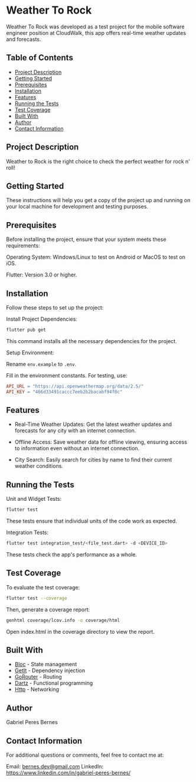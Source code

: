 # Weather To Rock

Weather To Rock was developed as a test project for the mobile software engineer position at CloudWalk, this app offers real-time weather updates and forecasts.

## Table of Contents

- [Project Description](#project-description)
- [Getting Started](#getting-started)
- [Prerequisites](#prerequisites)
- [Installation](#installation)
- [Features](#features)
- [Running the Tests](#running-the-tests)
- [Test Coverage](#test-coverage)
- [Built With](#built-with)
- [Author](#author)
- [Contact Information](#contact-information)

## Project Description

Weather to Rock is the right choice to check the perfect weather for rock n' roll!

## Getting Started

These instructions will help you get a copy of the project up and running on your local machine for development and testing purposes.

## Prerequisites

Before installing the project, ensure that your system meets these requirements:

Operating System: Windows/Linux to test on Android or MacOS to test on iOS.

Flutter: Version 3.0 or higher.

## Installation
Follow these steps to set up the project:

Install Project Dependencies:

```bash
flutter pub get
```

This command installs all the necessary dependencies for the project.

Setup Environment:

Rename `env.example` to `.env`.

Fill in the environment constants. For testing, use:

```makefile
API_URL = "https://api.openweathermap.org/data/2.5/"
API_KEY = "466d33491caccc7eeb2b2bacabf94f0c"
```
## Features

- Real-Time Weather Updates: Get the latest weather updates and forecasts for any city with an internet connection.

- Offline Access: Save weather data for offline viewing, ensuring access to information even without an internet connection.

- City Search: Easily search for cities by name to find their current weather conditions.

## Running the Tests

Unit and Widget Tests:

```bash
flutter test
```

These tests ensure that individual units of the code work as expected.

Integration Tests:

```bash
flutter test integration_test/<file_test.dart> -d <DEVICE_ID>
```

These tests check the app's performance as a whole.

## Test Coverage

To evaluate the test coverage:

```bash
flutter test --coverage
```

Then, generate a coverage report:

```bash
genhtml coverage/lcov.info -o coverage/html
```

Open index.html in the coverage directory to view the report.

## Built With

- [Bloc](https://pub.dev/packages/bloc) - State management
- [GetIt](https://pub.dev/packages/get_it) - Dependency injection
- [GoRouter](https://pub.dev/packages/go_router) - Routing
- [Dartz](https://pub.dev/packages/dartz) - Functional programming
- [Http](https://pub.dev/packages/http) - Networking

## Author

Gabriel Peres Bernes

## Contact Information

For additional questions or comments, feel free to contact me at:

Email: bernes.dev@gmail.com
LinkedIn: https://www.linkedin.com/in/gabriel-peres-bernes/